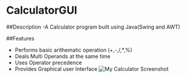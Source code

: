 # CalculatorGUI

##Description
-A Calculator program built using Java(Swing and AWT)

##Features
- Performs basic arithematic operation (+,-,/,*,%)
- Deals Multi Operands at the same time
- Uses Operator precedence
- Provides Graphical user Interface
![My Calculator Screenshot](https://github.com/user-attachments/assets/28c1662e-c326-4fcd-8b2f-df0e531b72b0)
